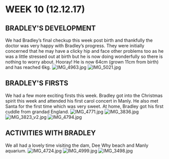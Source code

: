 # WEEK 10 (12.12.17)
## BRADLEY'S DEVELOPMENT
We had Bradley’s final checkup this week post birth and thankfully the doctor was very happy with Bradley’s progress. They were initially concerned that he may have a clicky hip and face other problems too as he was a little stressed out at birth but he is now doing wonderfully so there is nothing to worry about. Hooray! He is now 64cm (grown 11cm from birth) and has reached 6kg. 
![IMG_4963.jpg](IMG_4963.jpg "IMG_4963.jpg")
![IMG_5021.jpg](IMG_5021.jpg "IMG_5021.jpg")

## BRADLEY'S FIRSTS
We had a few more exciting firsts this week. Bradley got into the Christmas spirit this week and attended his first carol concert in Manly. He also met Santa for the first time which was very sweet. At home, Bradley got his first cuddle from grandad England. 
![IMG_4771.jpg](IMG_4771.jpg "IMG_4771.jpg")
![IMG_3836.jpg](IMG_3836.jpg "IMG_3836.jpg")
![IMG_3823_v2.jpg](IMG_3823_v2.jpg "IMG_3823_v2.jpg")
![IMG_4794.jpg](IMG_4794.jpg "IMG_4794.jpg")

## ACTIVITIES WITH BRADLEY
We all had a lovely time visiting the dam, Dee Why beach and Manly aquarium. 
![IMG_4724.jpg](IMG_4724.jpg "IMG_4724.jpg")
![IMG_4999.jpg](IMG_4999.jpg "IMG_4999.jpg")
![IMG_3498.jpg](IMG_3498.jpg "IMG_3498.jpg")
